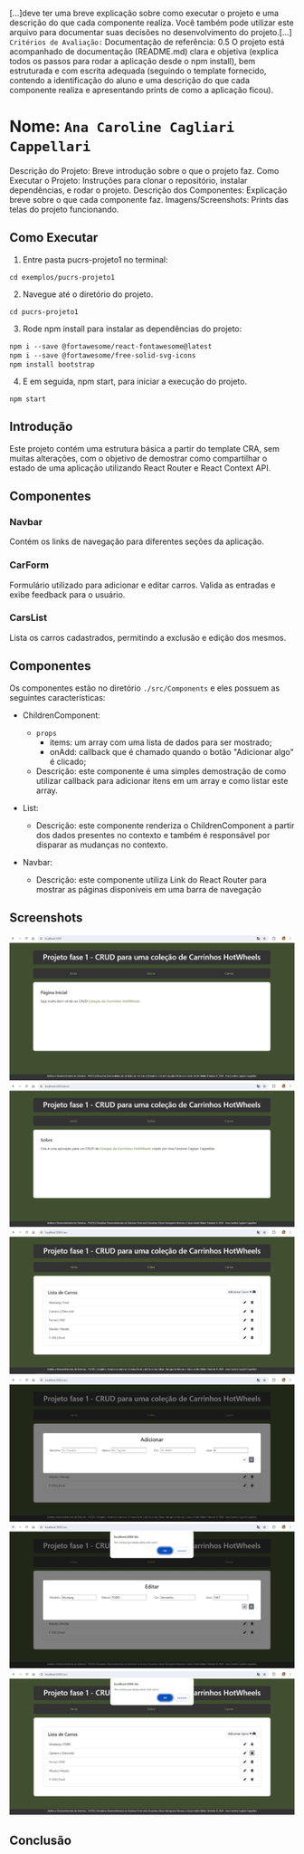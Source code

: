 [...]deve ter uma breve explicação sobre como executar o projeto e uma descrição do que cada componente realiza. Você também pode utilizar este arquivo para documentar suas decisões no desenvolvimento do projeto.[...]
`Critérios de Avaliação:` Documentação de referência: 0.5
O projeto está acompanhado de documentação (README.md) clara e objetiva (explica todos os passos para rodar a aplicação desde o npm install), bem estruturada e com escrita adequada (seguindo o template fornecido, contendo a identificação do aluno e uma descrição do que cada componente realiza e apresentando prints de como a aplicação ficou).

# Nome: `Ana Caroline Cagliari Cappellari`

Descrição do Projeto: Breve introdução sobre o que o projeto faz.
Como Executar o Projeto: Instruções para clonar o repositório, instalar dependências, e rodar o projeto.
Descrição dos Componentes: Explicação breve sobre o que cada componente faz.
Imagens/Screenshots: Prints das telas do projeto funcionando.

## Como Executar
1. Entre pasta pucrs-projeto1 no terminal:
```
cd exemplos/pucrs-projeto1
```

2. Navegue até o diretório do projeto.
```
cd pucrs-projeto1
```

3. Rode npm install para instalar as dependências do projeto:
```
npm i --save @fortawesome/react-fontawesome@latest
npm i --save @fortawesome/free-solid-svg-icons
npm install bootstrap
```

4. E em seguida, npm start, para iniciar a execução do projeto.
```
npm start
```

## Introdução

Este projeto contém uma estrutura básica a partir do template CRA, sem muitas alterações, com o objetivo de demostrar como compartilhar o estado de uma aplicação utilizando React Router e React Context API.

## Componentes
### Navbar
Contém os links de navegação para diferentes seções da aplicação.

### CarForm
Formulário utilizado para adicionar e editar carros. Valida as entradas e exibe feedback para o usuário.

### CarsList
Lista os carros cadastrados, permitindo a exclusão e edição dos mesmos.


## Componentes
Os componentes estão no diretório `./src/Components` e eles possuem as seguintes características:
- ChildrenComponent:
  - `props`
    - items: um array com uma lista de dados para ser mostrado;
    - onAdd: callback que é chamado quando o botão "Adicionar algo" é clicado;
  - Descrição: este componente é uma simples demostração de como utilizar callback para adicionar itens em um array e como listar este array.

- List:
  - Descrição: este componente renderiza o ChildrenComponent a partir dos dados presentes no contexto e também é responsável por disparar as mudanças no contexto.

- Navbar:
  - Descrição: este componente utiliza Link do React Router para mostrar as páginas disponíveis em uma barra de navegação

## Screenshots
![Página inicial Page](.\public\img\Home.JPG)
![Sobre Page](.\public\img\About.JPG)
![Lista de Carros Page](.\public\img\Cars.JPG)
![Adicionar Carro Page](.\public\img\AddCars.JPG)
![Editar Carro Page](./public/img/EditCars-Confirm.JPG)
![Excluir Carro Page](./public/img/DeleteCars-Confirm.JPG)

## Conclusão


